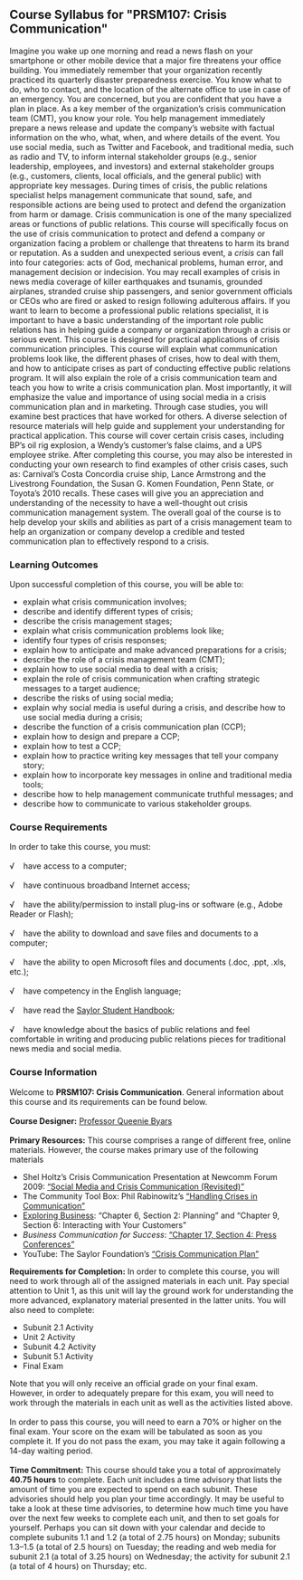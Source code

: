 Course Syllabus for "PRSM107: Crisis Communication"
---------------------------------------------------

Imagine you wake up one morning and read a news flash on your smartphone
or other mobile device that a major fire threatens your office building.
You immediately remember that your organization recently practiced its
quarterly disaster preparedness exercise. You know what to do, who to
contact, and the location of the alternate office to use in case of an
emergency. You are concerned, but you are confident that you have a plan
in place. As a key member of the organization’s crisis communication
team (CMT), you know your role. You help management immediately prepare
a news release and update the company’s website with factual information
on the who, what, when, and where details of the event. You use social
media, such as Twitter and Facebook, and traditional media, such as
radio and TV, to inform internal stakeholder groups (e.g., senior
leadership, employees, and investors) and external stakeholder groups
(e.g., customers, clients, local officials, and the general public) with
appropriate key messages. During times of crisis, the public relations
specialist helps management communicate that sound, safe, and
responsible actions are being used to protect and defend the
organization from harm or damage. Crisis communication is one of the
many specialized areas or functions of public relations. This course
will specifically focus on the use of crisis communication to protect
and defend a company or organization facing a problem or challenge that
threatens to harm its brand or reputation. As a sudden and unexpected
serious event, a *crisis* can fall into four categories: acts of God,
mechanical problems, human error, and management decision or indecision.
You may recall examples of crisis in news media coverage of killer
earthquakes and tsunamis, grounded airplanes, stranded cruise ship
passengers, and senior government officials or CEOs who are fired or
asked to resign following adulterous affairs. If you want to learn to
become a professional public relations specialist, it is important to
have a basic understanding of the important role public relations has in
helping guide a company or organization through a crisis or serious
event. This course is designed for practical applications of crisis
communication principles. This course will explain what communication
problems look like, the different phases of crises, how to deal with
them, and how to anticipate crises as part of conducting effective
public relations program. It will also explain the role of a crisis
communication team and teach you how to write a crisis communication
plan. Most importantly, it will emphasize the value and importance of
using social media in a crisis communication plan and in marketing.
Through case studies, you will examine best practices that have worked
for others. A diverse selection of resource materials will help guide
and supplement your understanding for practical application. This course
will cover certain crisis cases, including BP’s oil rig explosion, a
Wendy’s customer’s false claims, and a UPS employee strike. After
completing this course, you may also be interested in conducting your
own research to find examples of other crisis cases, such as: Carnival’s
Costa Concordia cruise ship, Lance Armstrong and the Livestrong
Foundation, the Susan G. Komen Foundation, Penn State, or Toyota’s 2010
recalls. These cases will give you an appreciation and understanding of
the necessity to have a well-thought out crisis communication management
system. The overall goal of the course is to help develop your skills
and abilities as part of a crisis management team to help an
organization or company develop a credible and tested communication plan
to effectively respond to a crisis.

### Learning Outcomes

Upon successful completion of this course, you will be able to:  

-   explain what crisis communication involves;
-   describe and identify different types of crisis;
-   describe the crisis management stages;
-   explain what crisis communication problems look like;
-   identify four types of crisis responses;
-   explain how to anticipate and make advanced preparations for a
    crisis;
-   describe the role of a crisis management team (CMT);
-   explain how to use social media to deal with a crisis;
-   explain the role of crisis communication when crafting strategic
    messages to a target audience;
-   describe the risks of using social media;
-   explain why social media is useful during a crisis, and describe how
    to use social media during a crisis;
-   describe the function of a crisis communication plan (CCP);
-   explain how to design and prepare a CCP;
-   explain how to test a CCP;
-   explain how to practice writing key messages that tell your company
    story;
-   explain how to incorporate key messages in online and traditional
    media tools;
-   describe how to help management communicate truthful messages; and
-   describe how to communicate to various stakeholder groups.

### Course Requirements

In order to take this course, you must:  
    
 √    have access to a computer;  
    
 √    have continuous broadband Internet access;  
    
 √    have the ability/permission to install plug-ins or software (e.g.,
Adobe Reader or Flash);  
    
 √    have the ability to download and save files and documents to a
computer;  
    
 √    have the ability to open Microsoft files and documents (.doc,
.ppt, .xls, etc.);  
    
 √    have competency in the English language;  
    
 √    have read the [Saylor Student
Handbook](http://www.saylor.org/site/wp-content/uploads/2012/05/Saylor-StudentHandbook.pdf);  
    
 √    have knowledge about the basics of public relations and feel
comfortable in writing and producing public relations pieces for
traditional news media and social media.

### Course Information

Welcome to **PRSM107: Crisis Communication**. General information about
this course and its requirements can be found below.  
    
 **Course Designer:** [Professor Queenie
Byars](http://www.saylor.org/faculty-a-g/#ProfessorQueenieByars)  
    
 **Primary Resources:** This course comprises a range of different free,
online materials. However, the course makes primary use of the following
materials  

-   Shel Holtz’s Crisis Communication Presentation at Newcomm Forum
    2009: [“Social Media and Crisis Communication
    (Revisited)”](http://www.nevillehobson.com/2009/05/03/shel-holtzs-crisis-communications-presentation-at-newcomm-forum-2009)
-   The Community Tool Box: Phil Rabinowitz’s [“Handling Crises in
    Communication”](http://ctb.ku.edu/en/tablecontents/sub_section_main_1077.aspx)
-   [Exploring
    Business](http://www.saylor.org/site/textbooks/Exploring%20Business.pdf):
    “Chapter 6, Section 2: Planning” and “Chapter 9, Section 6:
    Interacting with Your Customers”
-   *Business Communication for Success*: [“Chapter 17, Section 4: Press
    Conferences”](http://www.saylor.org/site/wp-content/uploads/2013/02/BUS210_CH_17_4.pdf)
-   YouTube: The Saylor Foundation’s [“Crisis Communication
    Plan”](http://www.youtube.com/watch?v=ngjwjMzcfYg&feature=youtu.be)

**Requirements for Completion:** In order to complete this course, you
will need to work through all of the assigned materials in each unit.
Pay special attention to Unit 1, as this unit will lay the ground work
for understanding the more advanced, explanatory material presented in
the latter units. You will also need to complete:  

-   Subunit 2.1 Activity
-   Unit 2 Activity
-   Subunit 4.2 Activity
-   Subunit 5.1 Activity
-   Final Exam

Note that you will only receive an official grade on your final exam.
However, in order to adequately prepare for this exam, you will need to
work through the materials in each unit as well as the activities listed
above.  
    
 In order to pass this course, you will need to earn a 70% or higher on
the final exam. Your score on the exam will be tabulated as soon as you
complete it. If you do not pass the exam, you may take it again
following a 14-day waiting period.  
    
 **Time Commitment:** This course should take you a total of
approximately **40.75 hours** to complete. Each unit includes a time
advisory that lists the amount of time you are expected to spend on each
subunit. These advisories should help you plan your time accordingly. It
may be useful to take a look at these time advisories, to determine how
much time you have over the next few weeks to complete each unit, and
then to set goals for yourself. Perhaps you can sit down with your
calendar and decide to complete subunits 1.1 and 1.2 (a total of 2.75
hours) on Monday; subunits 1.3–1.5 (a total of 2.5 hours) on Tuesday;
the reading and web media for subunit 2.1 (a total of 3.25 hours) on
Wednesday; the activity for subunit 2.1 (a total of 4 hours) on
Thursday; etc.  
    

